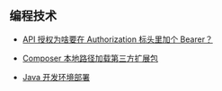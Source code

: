 ## 编程技术

* [API 授权为啥要在 Authorization 标头里加个 Bearer？](API%20授权为啥要在%20Authorization%20标头里加个%20Bearer.md)

* [Composer 本地路径加载第三方扩展包](Composer%20本地路径加载第三方扩展包.md)

* [Java 开发环境部署](Java%20开发环境部署.md)